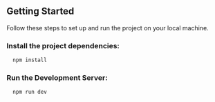 ## Getting Started

Follow these steps to set up and run the project on your local machine.

### Install the project dependencies:
```bash
  npm install
```

### Run the Development Server:
```bash
  npm run dev
```
